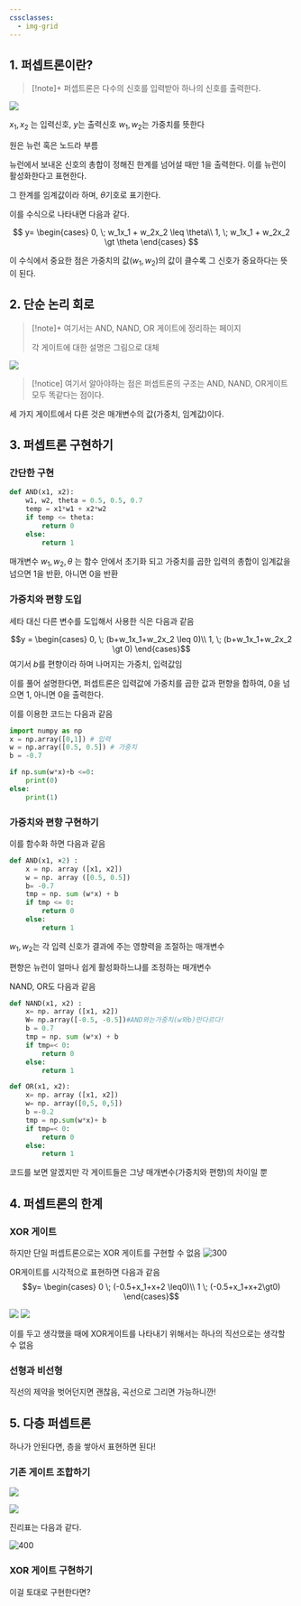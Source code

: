 ```yaml
---
cssclasses:
  - img-grid
---
```


## 1. 퍼셉트론이란?
>[!note]+
>퍼셉트론은 다수의 신호를 입력받아 하나의 신호를 출력한다.
>
>
>


![](https://i.imgur.com/AH1iLbB.png)

$x_1, x_2$ 는 입력신호, $y$는 출력신호 $w_1, w_2$는 가중치를 뜻한다

원은 뉴런 혹은 노드라 부름

뉴런에서 보내온 신호의 총합이 정해진 한계를 넘어설 때만 1을 출력한다. 이를 뉴런이 활성화한다고 표현한다.

그 한계를 임계값이라 하며, $\theta$기호로 표기한다.

이를 수식으로 나타내면 다음과 같다.

$$
y=
\begin{cases}
0, \; w_1x_1 + w_2x_2 \leq \theta\\
1, \; w_1x_1 + w_2x_2 \gt \theta
\end{cases}
$$

이 수식에서 중요한 점은 가중치의 값($w_1, w_2$)의 값이 클수록 그 신호가 중요하다는 뜻이 된다.

## 2. 단순 논리 회로
> [!note]+ 
> 여기서는 AND, NAND, OR 게이트에 정리하는 페이지
> 
> 각 게이트에 대한 설명은 그림으로 대체


![](https://i.imgur.com/PdetrBv.png)

> [!notice] 
> 여기서 알아야하는 점은 퍼셉트론의 구조는 AND, NAND, OR게이트 모두 똑같다는 점이다.


세 가지 게이트에서 다른 것은 매개변수의 값(가중치, 임계값)이다. 

## 3. 퍼셉트론 구현하기

### 간단한 구현
```python
def AND(x1, x2):
	w1, w2, theta = 0.5, 0.5, 0.7
	temp = x1*w1 + x2*w2
	if temp <= theta:
		return 0
	else:
		return 1
```

매개변수 $w_1, w_2, \theta$ 는 함수 안에서 초기화 되고 가중치를 곱한 입력의 총합이 임계값을 넘으면 1을 반환, 아니면 0을 반환

### 가중치와 편향 도입
세타 대신 다른 변수를 도입해서 사용한 식은 다음과 같음

$$y = 
\begin{cases}
0, \; (b+w_1x_1+w_2x_2 \leq 0)\\
1, \; (b+w_1x_1+w_2x_2 \gt 0)
\end{cases}$$
여기서 $b$를 편향이라 하며 나머지는 가중치, 입력값임

이를 풀어 설명한다면, 퍼셉트론은 입력값에 가중치를 곱한 값과 편향을 합하여, 0을 넘으면 1, 아니면 0을 출력한다.

이를 이용한 코드는 다음과 같음
```python
import numpy as np
x = np.array([0,1]) # 입력
w = np.array([0.5, 0.5]) # 가중치
b = -0.7

if np.sum(w*x)+b <=0:
	print(0)
else:
	print(1)
```

### 가중치와 편향 구현하기
이를 함수화 하면 다음과 같음
```python
def AND(x1, ×2) :
	x = np. array ([x1, x2])
	w = np. array ([0.5, 0.5])
	b= -0.7
	tmp = np. sum (w*x) + b 
	if tmp <= 0:
		return 0
	else:
		return 1
```

$w_1, w_2$는 각 입력 신호가 결과에 주는 영향력을 조절하는 매개변수

편향은 뉴런이 얼마나 쉽게 활성화하느냐를 조정하는 매개변수

NAND, OR도 다음과 같음
```python
def NAND(x1, x2) :
	x= np. array ([x1, x2])
	W= np.array([-0.5, -0.5])#AND와는가중치(w와b)만다르다! 
	b = 0.7
	tmp = np. sum (w*x) + b 
	if tmp=< 0:
		return 0 
	else:
		return 1

def OR(x1, x2):
	x= np. array ([x1, x2]) 
	w= np. array([0,5, 0,5]) 
	b =-0.2
	tmp = np.sum(w*x)+ b
	if tmp=< 0: 
		return 0
	else: 
		return 1
```


코드를 보면 알겠지만 각 게이트들은 그냥 매개변수(가중치와 편향)의 차이일 뿐

## 4. 퍼셉트론의 한계
### XOR 게이트
하지만 단일 퍼셉트론으로는 XOR 게이트를 구현할 수 없음
![300](https://i.imgur.com/B0th1K6.png)

OR게이트를 시각적으로 표현하면 다음과 같음
$$y=
\begin{cases}
0 \; (-0.5+x_1+x+2 \leq0)\\
1 \; (-0.5+x_1+x+2\gt0)
\end{cases}$$


![](https://i.imgur.com/SO0s5ce.png)
![](https://i.imgur.com/vXcmnI0.png)

이를 두고 생각했을 때에 XOR게이트를 나타내기 위해서는 하나의 직선으로는 생각할 수 없음


### 선형과 비선형
직선의 제약을 벗어던지면 괜찮음, 곡선으로 그리면 가능하니깐!

## 5. 다층 퍼셉트론
하나가 안된다면, 층을 쌓아서 표현하면 된다!

### 기존 게이트 조합하기

![](https://i.imgur.com/MqAc7yF.png)

![](https://i.imgur.com/kegWho4.png)

진리표는 다음과 같다.


![400](https://i.imgur.com/TXzmIN9.png)

### XOR 게이트 구현하기
이걸 토대로 구현한다면?

